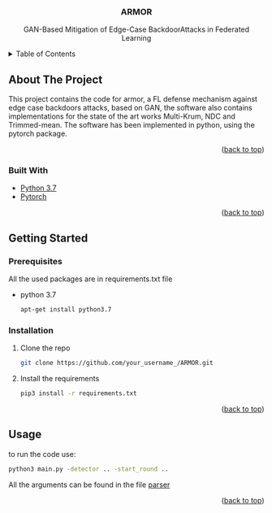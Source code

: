 <div id="top"></div>





<!-- PROJECT LOGO -->
<br />
<div align="center">

  <h3 align="center">ARMOR</h3>

  <p align="center">
    GAN-Based Mitigation of Edge-Case BackdoorAttacks in Federated Learning

  </p>
</div>



<!-- TABLE OF CONTENTS -->
<details>
  <summary>Table of Contents</summary>
  <ol>
    <li>
      <a href="#about-the-project">About The Project</a>
      <ul>
        <li><a href="#built-with">Built With</a></li>
      </ul>
    </li>
    <li>
      <a href="#getting-started">Getting Started</a>
      <ul>
        <li><a href="#prerequisites">Prerequisites</a></li>
        <li><a href="#installation">Installation</a></li>
      </ul>
    </li>
    <li><a href="#usage">Usage</a></li>

  </ol>
</details>



<!-- ABOUT THE PROJECT -->
## About The Project


This project contains the code for armor, a FL defense mechanism against edge case backdoors attacks, based on GAN, the software also contains implementations for the state of the art works Multi-Krum, NDC and Trimmed-mean. The software has been implemented in python, using the pytorch package.

<p align="right">(<a href="#top">back to top</a>)</p>



### Built With



* [Python 3.7](https://www.python.org/downloads/release/python-370/)
* [Pytorch](https://pytorch.org/)

<p align="right">(<a href="#top">back to top</a>)</p>



<!-- GETTING STARTED -->
## Getting Started



### Prerequisites

All the used packages are in requirements.txt file
* python 3.7
  ```sh
  apt-get install python3.7
  ```

### Installation



1. Clone the repo
   ```sh
   git clone https://github.com/your_username_/ARMOR.git
   ```
3. Install the requirements
   ```sh
   pip3 install -r requirements.txt
   ```

<p align="right">(<a href="#top">back to top</a>)</p>



<!-- USAGE EXAMPLES -->
## Usage

to run the code use:
   ```sh
   python3 main.py -detector .. -start_round ..
   ```
   
   All the arguments can be found in the file <a href="/src/parser.py">parser</a>


<p align="right">(<a href="#top">back to top</a>)</p>





